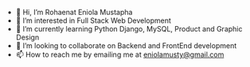 - 👋 Hi, I’m Rohaenat Eniola Mustapha
- 👀 I’m interested in Full Stack Web Development
- 🌱 I’m currently learning Python Django, MySQL, Product and Graphic Design
- 💞️ I’m looking to collaborate on Backend and FrontEnd development
- 📫 How to reach me by emailing me at eniolamusty@gmail.com

<!---
Rohaenat-Eniola-Mustapha/Rohaenat-Eniola-Mustapha is a ✨ special ✨ repository because its `README.md` (this file) appears on your GitHub profile.
You can click the Preview link to take a look at your changes.
--->
